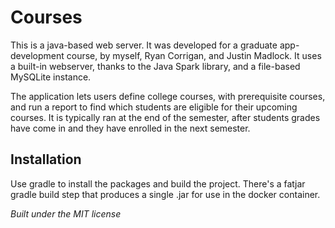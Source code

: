 # Courses
This is a java-based web server.
It was developed for a graduate app-development course, by myself, Ryan Corrigan, and Justin Madlock.
It uses a built-in webserver, thanks to the Java Spark library, and a file-based MySQLite instance.

The application lets users define college courses, with prerequisite courses, and run a report to find which students are eligible for their upcoming courses. It is typically ran at the end of the semester, after students grades have come in and they have enrolled in the next semester.

## Installation
Use gradle to install the packages and build the project.
There's a fatjar gradle build step that produces a single .jar for use in the docker container.

*Built under the MIT license*
